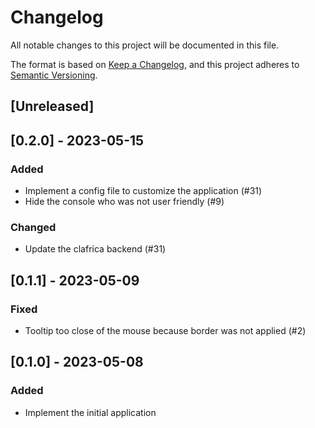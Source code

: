 # Changelog

All notable changes to this project will be documented in this file.

The format is based on [Keep a Changelog](https://keepachangelog.com/en/1.1.0),
and this project adheres to [Semantic Versioning](https://semver.org/spec/v2.0.0.html).

## [Unreleased]

## [0.2.0] - 2023-05-15

### Added

- Implement a config file to customize the application (#31)
- Hide the console who was not user friendly (#9)

### Changed

- Update the clafrica backend (#31)

## [0.1.1] - 2023-05-09

### Fixed

- Tooltip too close of the mouse because border was not applied (#2)

## [0.1.0] - 2023-05-08

### Added

- Implement the initial application
